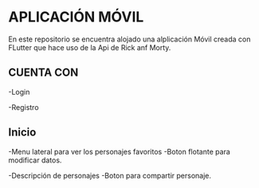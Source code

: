 # APLICACIÓN MÓVIL 

En este repositorio se encuentra alojado una alplicación Móvil creada con FLutter que hace uso de la Api de Rick anf Morty.

## CUENTA CON

-Login

-Registro

## Inicio
  -Menu lateral para ver los personajes favoritos
  -Boton flotante para modificar datos.
  
-Descripción de personajes
  -Boton para compartir personaje.
